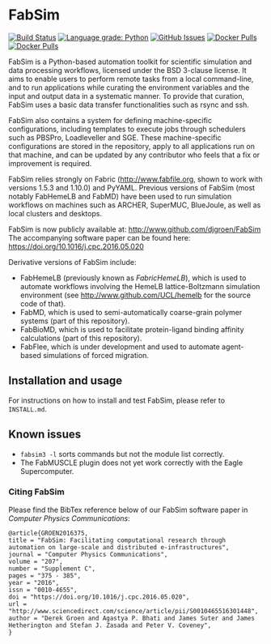 FabSim
======

[![Build Status](https://travis-ci.com/djgroen/FabSim3.svg?branch=master)](https://travis-ci.com/djgroen/FabSim3)
[![Language grade: Python](https://img.shields.io/lgtm/grade/python/g/djgroen/FabSim3.svg?logo=lgtm&logoWidth=18)](https://lgtm.com/projects/g/djgroen/FabSim3/context:python)
[![GitHub Issues](https://img.shields.io/github/issues/djgroen/FabSim3.svg)](https://github.com/djgroen/FabSim3/issues)
[![Docker Pulls](https://img.shields.io/docker/pulls/vecmafabsim3/fabsimdocker.svg)](https://hub.docker.com/r/vecmafabsim3/fabsimdocker/)
[![Docker Pulls](https://img.shields.io/docker/automated/vecmafabsim3/fabsimdocker.svg)](https://hub.docker.com/r/vecmafabsim3/fabsimdocker/)

<!---
for master branch use : 
[![Build Status](https://travis-ci.com/djgroen/FabSim3.svg?branch=master)](https://travis-ci.com/djgroen/FabSim3))

[![Dockerhub link](https://img.shields.io/badge/hosted-dockerhub-22b8eb.svg)](https://hub.docker.com/r/willprice/nvidia-ffmpeg/)

[![Singularity hub link](https://www.singularity-hub.org/static/img/hosted-singularity--hub-%23e32929.svg)](https://singularity-hub.org/collections/521)
-->

FabSim is a Python-based automation toolkit for scientific simulation and data processing workflows, licensed under the BSD 3-clause license. It aims to enable users to perform remote tasks from a local command-line, and to run applications while curating the environment variables and the input and output data in a systematic manner. To provide that curation, FabSim uses a basic data transfer functionalities such as rsync and ssh. 

FabSim also contains a system for defining machine-specific configurations, including templates to execute jobs through schedulers such as PBSPro, Loadleveller and SGE. These machine-specific configurations are stored in the repository, apply to all applications run on that machine, and can be updated by any contributor who feels that a fix or improvement is required.

FabSim relies strongly on Fabric (http://www.fabfile.org, shown to work with versions 1.5.3 and 1.10.0) and PyYAML. Previous versions of FabSim (most notably FabHemeLB and FabMD) have been used to run simulation workflows on machines such as ARCHER, SuperMUC, BlueJoule, as well as local clusters and desktops.

FabSim is now publicly available at: http://www.github.com/djgroen/FabSim
The accompanying software paper can be found here: https://doi.org/10.1016/j.cpc.2016.05.020

Derivative versions of FabSim include:
* FabHemeLB (previously known as _FabricHemeLB_), which is used to automate workflows involving 
the HemeLB lattice-Boltzmann simulation environment (see http://www.github.com/UCL/hemelb for 
the source code of that).
* FabMD, which is used to semi-automatically coarse-grain polymer systems (part of this repository).
* FabBioMD, which is used to facilitate protein-ligand binding affinity calculations (part of this repository).
* FabFlee, which is under development and used to automate agent-based simulations of forced migration.


## Installation and usage 

For instructions on how to install and test FabSim, please refer to `INSTALL.md`.

## Known issues

* `fabsim3 -l` sorts commands but not the module list correctly.
* The FabMUSCLE plugin does not yet work correctly with the Eagle Supercomputer.

### Citing FabSim

Please find the BibTex reference below of our FabSim software paper in _Computer Physics Communications_:

```
@article{GROEN2016375,
title = "FabSim: Facilitating computational research through automation on large-scale and distributed e-infrastructures",
journal = "Computer Physics Communications",
volume = "207",
number = "Supplement C",
pages = "375 - 385",
year = "2016",
issn = "0010-4655",
doi = "https://doi.org/10.1016/j.cpc.2016.05.020",
url = "http://www.sciencedirect.com/science/article/pii/S0010465516301448",
author = "Derek Groen and Agastya P. Bhati and James Suter and James Hetherington and Stefan J. Zasada and Peter V. Coveney",
}
```
